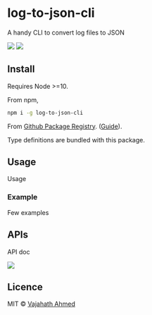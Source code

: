 # log-to-json-cli

A handy CLI to convert log files to JSON

![](https://github.com/vajahath/log-to-json-cli/workflows/Build/badge.svg) [![](https://img.shields.io/badge/TypeScript-Ready-blue.svg)](https://www.typescriptlang.org/)

## Install

Requires Node >=10.

From npm,

```sh
npm i -g log-to-json-cli
```

From [Github Package Registry](https://github.com/vajahath/log-to-json-cli/packages). ([Guide](https://help.github.com/en/github/managing-packages-with-github-packages/configuring-npm-for-use-with-github-packages)).

Type definitions are bundled with this package.

## Usage

Usage

### Example

Few examples

## APIs

API doc

[![](https://img.shields.io/badge/built%20with-ts--np%203-lightgrey?style=flat-square)](https://github.com/vajahath/generator-ts-np) <!--(TSNP VERSION: 3.2.0)-->

## Licence

MIT &copy; [Vajahath Ahmed](https://twitter.com/vajahath7)
